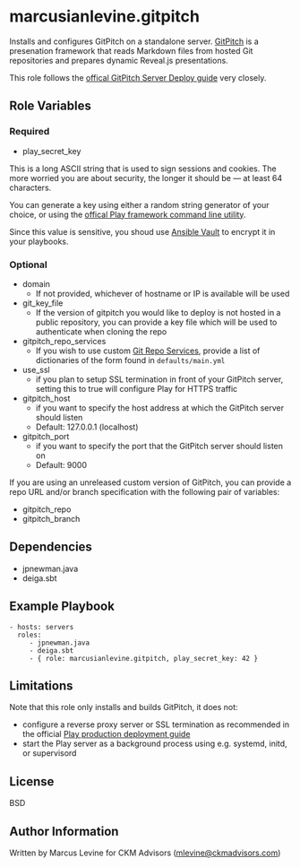 marcusianlevine.gitpitch
=========

Installs and configures GitPitch on a standalone server. [GitPitch](https://github.com/gitpitch/gitpitch) is a presenation framework that reads Markdown files from hosted Git repositories and prepares dynamic Reveal.js presentations.

This role follows the [offical GitPitch Server Deploy guide](https://github.com/gitpitch/gitpitch/wiki/Server-Deploy-Instructions) very closely.

Role Variables
--------------

### Required
* play_secret_key

This is a long ASCII string that is used to sign sessions and cookies. The more worried you are about security, the longer it should be — at least 64 characters.

You can generate a key using either a random string generator of your choice, or using the [offical Play framework command line utility](https://playframework.com/documentation/2.5.x/ApplicationSecret#Generating-an-application-secret).

Since this value is sensitive, you shoud use [Ansible Vault](http://docs.ansible.com/ansible/playbooks_vault.html) to encrypt it in your playbooks.

### Optional

* domain
  * If not provided, whichever of hostname or IP is available will be used
* git_key_file
  * If the version of gitpitch you would like to deploy is not hosted in a public repository, you can provide a key file which will be used to authenticate when cloning the repo
* gitpitch_repo_services
  * If you wish to use custom [Git Repo Services](https://github.com/gitpitch/gitpitch/wiki/Git-Repo-Services), provide a list of dictionaries of the form found in `defaults/main.yml`
* use_ssl
  * if you plan to setup SSL termination in front of your GitPitch server, setting this to true will configure Play for HTTPS traffic
* gitpitch_host
  * if you want to specify the host address at which the GitPitch server should listen
  * Default: 127.0.0.1 (localhost)
* gitpitch_port
  * if you want to specify the port that the GitPitch server should listen on
  * Default: 9000

If you are using an unreleased custom version of GitPitch, you can provide a repo URL and/or branch specification with the following pair of variables:
* gitpitch_repo
* gitpitch_branch

Dependencies
------------

* jpnewman.java
* deiga.sbt

Example Playbook
----------------

    - hosts: servers
      roles:
         - jpnewman.java
         - deiga.sbt
         - { role: marcusianlevine.gitpitch, play_secret_key: 42 }

Limitations
-----------

Note that this role only installs and builds GitPitch, it does not:

* configure a reverse proxy server or SSL termination as recommended in the official [Play production deployment guide](https://playframework.com/documentation/2.5.x/HTTPServer)
* start the Play server as a background process using e.g. systemd, initd, or supervisord

License
-------

BSD

Author Information
------------------

Written by Marcus Levine for CKM Advisors (mlevine@ckmadvisors.com)
